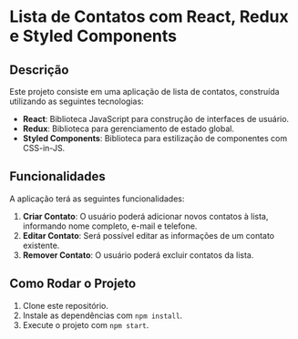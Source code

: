 # Lista de Contatos com React, Redux e Styled Components

## Descrição
Este projeto consiste em uma aplicação de lista de contatos, construída utilizando as seguintes tecnologias:

- **React**: Biblioteca JavaScript para construção de interfaces de usuário.
- **Redux**: Biblioteca para gerenciamento de estado global.
- **Styled Components**: Biblioteca para estilização de componentes com CSS-in-JS.

## Funcionalidades
A aplicação terá as seguintes funcionalidades:

1. **Criar Contato**: O usuário poderá adicionar novos contatos à lista, informando nome completo, e-mail e telefone.
2. **Editar Contato**: Será possível editar as informações de um contato existente.
3. **Remover Contato**: O usuário poderá excluir contatos da lista.

## Como Rodar o Projeto
1. Clone este repositório.
2. Instale as dependências com `npm install`.
3. Execute o projeto com `npm start`.

